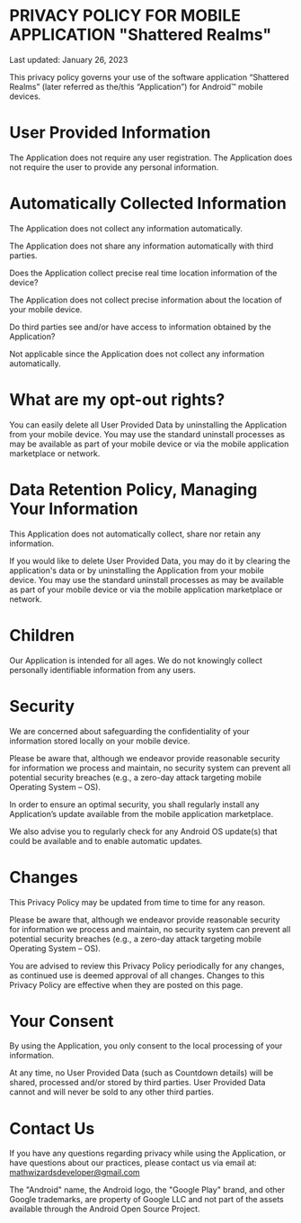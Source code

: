 # PRIVACY POLICY FOR MOBILE APPLICATION "Shattered Realms"

Last updated: January 26, 2023

This privacy policy governs your use of the software application “Shattered Realms” (later referred as the/this “Application”) for Android™ mobile devices.

# User Provided Information

The Application does not require any user registration. The Application does not require the user to provide any personal information.


# Automatically Collected Information

The Application does not collect any information automatically.

The Application does not share any information automatically with third parties.

Does the Application collect precise real time location information of the device?

The Application does not collect precise information about the location of your mobile device.

Do third parties see and/or have access to information obtained by the Application?

Not applicable since the Application does not collect any information automatically.

# What are my opt-out rights?

You can easily delete all User Provided Data by uninstalling the Application from your mobile device. You may use the standard uninstall processes as may be available as part of your mobile device or via the mobile application marketplace or network.

# Data Retention Policy, Managing Your Information

This Application does not automatically collect, share nor retain any information.

If you would like to delete User Provided Data, you may do it by clearing the application's data or by uninstalling the Application from your mobile device. You may use the standard uninstall processes as may be available as part of your mobile device or via the mobile application marketplace or network.

# Children

Our Application is intended for all ages. We do not knowingly collect personally identifiable information from any users.

# Security

We are concerned about safeguarding the confidentiality of your information stored locally on your mobile device.

Please be aware that, although we endeavor provide reasonable security for information we process and maintain, no security system can prevent all potential security breaches (e.g., a zero-day attack targeting mobile Operating System – OS).

In order to ensure an optimal security, you shall regularly install any Application’s update available from the mobile application marketplace.

We also advise you to regularly check for any Android OS update(s) that could be available and to enable automatic updates.

# Changes

This Privacy Policy may be updated from time to time for any reason.

Please be aware that, although we endeavor provide reasonable security for information we process and maintain, no security system can prevent all potential security breaches (e.g., a zero-day attack targeting mobile Operating System – OS).

You are advised to review this Privacy Policy periodically for any changes, as continued use is deemed approval of all changes. Changes to this Privacy Policy are effective when they are posted on this page.

# Your Consent

By using the Application, you only consent to the local processing of your information.

At any time, no User Provided Data (such as Countdown details) will be shared, processed and/or stored by third parties. User Provided Data cannot and will never be sold to any other third parties.

# Contact Us

If you have any questions regarding privacy while using the Application, or have questions about our practices, please contact us via email at:
mathwizardsdeveloper@gmail.com

The "Android" name, the Android logo, the "Google Play" brand, and other Google trademarks, are property of Google LLC and not part of the assets available through the Android Open Source Project.
